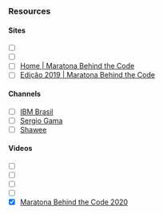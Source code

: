 

### Resources

#### Sites

- [ ] []()
- [ ] []()
- [ ] [Home | Maratona Behind the Code](https://maratona.dev/pt)
- [ ] [Edição 2019 | Maratona Behind the Code](https://maratona.dev/pt/2019)

#### Channels

- [ ] [IBM Brasil](https://www.youtube.com/user/IBMbrasil/videos)
- [ ] [Sergio Gama](https://www.youtube.com/c/SergioGama/videos)
- [ ] [Shawee](https://www.youtube.com/c/Shawee/videos)

#### Videos

- [ ] []()
- [ ] []()
- [ ] []()
- [ ] []()
- [x] [Maratona Behind the Code 2020](https://www.youtube.com/playlist?list=PLmUyDZ7UCmuU2Y4S7o40-IpeOXkQdGUQe)
